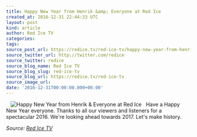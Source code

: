 ```yaml
---
title: Happy New Year from Henrik &amp; Everyone at Red Ice
created_at: 2016-12-31 22:44:33 UTC
layout: post
kind: article
author: Red Ice TV
categories: 
tags: 
source_post_url: https://redice.tv/red-ice-tv/happy-new-year-from-henrik-and-everyone-at-red-ice
source_twitter_url: http://twitter.com/redice
source_twitter: redice
source_blog_name: Red Ice TV
source_blog_slug: red-ice-tv
source_blog_url: https://redice.tv/red-ice-tv
source_image_url: 
date: '2016-12-31T00:00:00.000+00:00'
---
```

<img align="left" hspace="12" alt="Happy New Year from Henrik &amp; Everyone at Red Ice" src="https://rdice.net/a/c/t/16/Happy-New-Year-from-Henrik.9cd7b47f.jpg"> Have a Happy New Year everyone. Thanks to all our viewers and listeners for a spectacular 2016. We're looking ahead towards 2017. Let's make history.<div class="">
    <i>Source: <a href="https://redice.tv/red-ice-tv">Red Ice TV</a></i>
</div>
